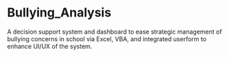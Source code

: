 # Bullying_Analysis

A decision support system and dashboard to ease strategic management of bullying concerns in school via Excel, VBA, and integrated userform to enhance UI/UX of the system.
